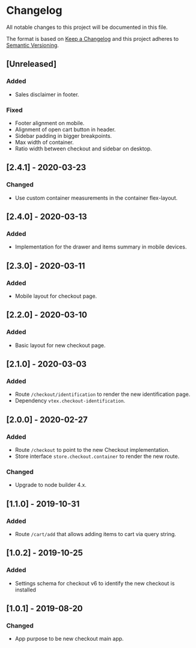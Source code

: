 # Changelog

All notable changes to this project will be documented in this file.

The format is based on [Keep a Changelog](http://keepachangelog.com/en/1.0.0/)
and this project adheres to [Semantic Versioning](http://semver.org/spec/v2.0.0.html).

## [Unreleased]

### Added

- Sales disclaimer in footer.

### Fixed

- Footer alignment on mobile.
- Alignment of open cart button in header.
- Sidebar padding in bigger breakpoints.
- Max width of container.
- Ratio width between checkout and sidebar on desktop.

## [2.4.1] - 2020-03-23

### Changed

- Use custom container measurements in the container flex-layout.

## [2.4.0] - 2020-03-13

### Added

- Implementation for the drawer and items summary in mobile devices.

## [2.3.0] - 2020-03-11

### Added

- Mobile layout for checkout page.

## [2.2.0] - 2020-03-10

### Added

- Basic layout for new checkout page.

## [2.1.0] - 2020-03-03

### Added

- Route `/checkout/identification` to render the new identification page.
- Dependency `vtex.checkout-identification`.

## [2.0.0] - 2020-02-27

### Added

- Route `/checkout` to point to the new Checkout implementation.
- Store interface `store.checkout.container` to render the new route.

### Changed

- Upgrade to node builder 4.x.

## [1.1.0] - 2019-10-31

### Added

- Route `/cart/add` that allows adding items to cart via query string.

## [1.0.2] - 2019-10-25

### Added

- Settings schema for checkout v6 to identify the new checkout is installed

## [1.0.1] - 2019-08-20

### Changed

- App purpose to be new checkout main app.
